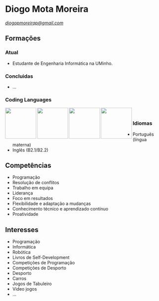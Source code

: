 # Diogo Mota Moreira

*diogopmoreirap@gmail.com*

## Formações
### Atual
- Estudante de Engenharia Informática na UMinho.
### Concluidas
- ...

### Coding Languages
<img align="left" height="100px" width="100px" src="https://cdn.jsdelivr.net/gh/devicons/devicon@latest/icons/html5/html5-original-wordmark.svg" />
<img align="left" height="100px" width="100px" src="https://cdn.jsdelivr.net/gh/devicons/devicon@latest/icons/css3/css3-original-wordmark.svg" />
<img align="left" height="100px" width="100px" src="https://cdn.jsdelivr.net/gh/devicons/devicon@latest/icons/haskell/haskell-original.svg" />
<img align="left" height="100px" width="100px" src="https://cdn.jsdelivr.net/gh/devicons/devicon@latest/icons/c/c-original.svg" />
<p><br></p>

### Idiomas
- Português (língua materna)
- Inglês (B2.1/B2.2)

## Competências 
- Programação
- Resolução de conflitos
- Trabalho em equipa
- Liderança
- Foco em resultados
- Flexibilidade e adaptação a mudanças
- Conhecimento técnico e aprendizado contínuo
- Proatividade

## Interesses
- Programação
- Informática
- Robótica
- Livros de Self-Development
- Competições de Programação
- Competições de Desporto
- Desporto
- Carros
- Jogos de Tabuleiro
- Video jogos
- ...


